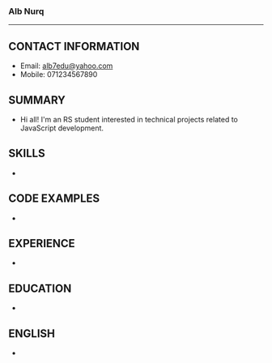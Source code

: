 ### Alb Nurq

---
## CONTACT INFORMATION
* Email: alb7edu@yahoo.com
* Mobile: 071234567890

## SUMMARY
* Hi all! I'm an RS student interested in technical projects related to JavaScript development.

## SKILLS
*

## CODE EXAMPLES
*

## EXPERIENCE
*

## EDUCATION
*

## ENGLISH
*
